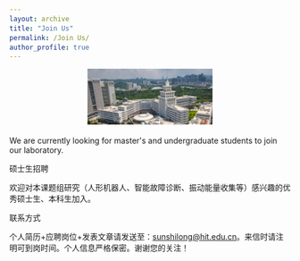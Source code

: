 ```yaml
---
layout: archive
title: "Join Us"
permalink: /Join Us/
author_profile: true
---
```


<div style="text-align: center">
<img src='/images/school.jpg' height="100px">
</div>

<br>
We are currently looking for master's and undergraduate students to join our laboratory.


硕士生招聘


欢迎对本课题组研究（人形机器人、智能故障诊断、振动能量收集等）感兴趣的优秀硕士生、本科生加入。

 

联系方式

个人简历+应聘岗位+发表文章请发送至：sunshilong@hit.edu.cn。来信时请注明可到岗时间。个人信息严格保密。谢谢您的关注！